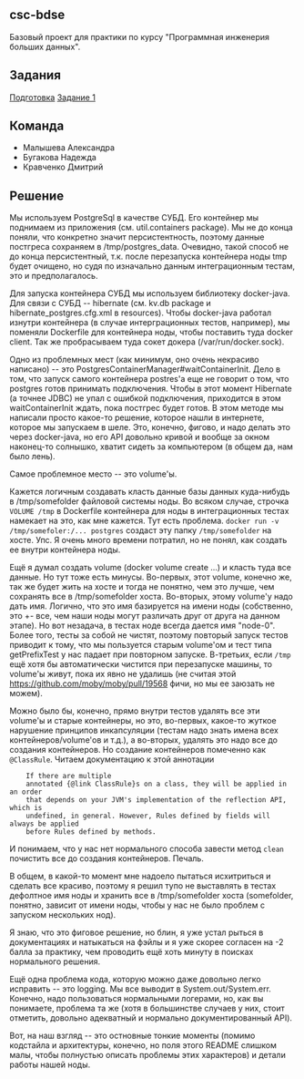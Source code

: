## csc-bdse
Базовый проект для практики по курсу "Программная инженерия больших данных".

## Задания
[Подготовка](INSTALL.md)
[Задание 1](TASK1.md)

## Команда
- Малышева Александра
- Бугакова Надежда
- Кравченко Дмитрий

## Решение

Мы используем PostgreSql в качестве СУБД. Его контейнер мы поднимаем из приложения (см. util.containers package).
Мы не до конца поняли, что конкретно значит персистентность, поэтому данные постгреса сохраняем в /tmp/postgres_data.
Очевидно, такой способ не до конца персистентный, т.к. после перезапуска контейнера ноды tmp будет очищено, но судя
по изначально данным интеграционным тестам, это и предполагалось.

Для запуска контейнера СУБД мы используем библиотеку docker-java. Для связи с СУБД -- hibernate (см. kv.db package и
hibernate_postgres.cfg.xml в resources).
Чтобы docker-java работал изнутри контейнера (в случае интерграционных тестов, например), мы поменяли Dockerfile
для контейнера ноды, чтобы поставить туда docker client. Так же пробрасываем туда сокет докера (/var/run/docker.sock).

Одно из проблемных мест (как минимум, оно очень некрасиво написано) -- это PostgresContainerManager#waitContainerInit.
Дело в том, что запуск самого контейнера postres'a еще не говорит о том, что postgres готов принимать подключения.
Чтобы в этот момент Hibernate (а точнее JDBC) не упал с ошибкой подключения, приходится в этом waitContainerInit ждать,
пока постгрес будет готов. В этом методе мы написали просто какое-то решение, которое нашли в интернете, которое мы
запускаем в шеле. Это, конечно, фигово, и надо делать это через docker-java, но его API довольно кривой и вообще за
окном наконец-то солнышко, хватит сидеть за компьютером (в общем да, нам было лень).

Самое проблемное место -- это volume'ы.

Кажется логичным создавать класть данные базы данных куда-нибудь в /tmp/somefolder файловой системы ноды.
Во всяком случае, строчка `VOLUME /tmp` в Dockerfile контейнера для ноды в интеграционных тестах намекает на это,
как мне кажется. Тут есть проблема. `docker run -v /tmp/somefoler:/... postgres` создаст эту папку `/tmp/somefolder`
на хосте. Упс. Я очень много времени потратил, но не понял, как создать ее внутри контейнера ноды.

Ещё я думал создать volume (docker volume create ...) и класть туда все данные. Но тут тоже есть минусы. Во-первых,
этот volume, конечно же, так же будет жить на хосте и тогда не понятно, чем это лучше, чем сохранять все в /tmp/somefolder
хоста. Во-вторых, этому volume'у надо дать имя. Логично, что это имя базируется на имени ноды (собственно, это +- все,
чем наши ноды могут различать друг от друга на данном этапе). Но вот незадача, в тестах ноде всегда дается имя
"node-0". Более того, тесты за собой не чистят, поэтому повторый запуск тестов приводит к тому, что мы пользуется старым
volume'ом и тест типа getPrefixTest у нас падает при повторном запуске. В-третьих, если `/tmp` ещё хотя бы автоматически
чистится при перезапуске машины, то volume'ы живут, пока их явно не удалишь (не считая этой https://github.com/moby/moby/pull/19568
фичи, но мы ее заюзать не можем).

Можно было бы, конечно, прямо внутри тестов удалять все эти volume'ы и старые контейнеры, но это, во-первых, какое-то
жуткое нарушение принципов инкапсуляции (тестам надо знать имена всех контейнеров/volume'ов и т.д.),
а во-вторых, удалять это надо все до создания контейнеров. Но создание контейнеров
помеченно как `@ClassRule`. Читаем документацию к этой аннотации

```
    If there are multiple
    annotated {@link ClassRule}s on a class, they will be applied in an order
    that depends on your JVM's implementation of the reflection API, which is
    undefined, in general. However, Rules defined by fields will always be applied
    before Rules defined by methods.
```

И понимаем, что у нас нет нормального способа завести метод `clean` почистить все до создания контейнеров. Печаль.

В общем, в какой-то момент мне надоело пытаться исхитриться и сделать все красиво, поэтому я решил тупо не выставлять в
тестах дефолтное имя ноды и хранить все в /tmp/somefolder хоста (somefolder, понятно, зависит от имени ноды, чтобы
у нас не было проблем с запуском нескольких нод).

Я знаю, что это фиговое решение, но блин, я уже устал рыться в документациях и натыкаться на фэйлы и я уже скорее согласен
на -2 балла за практику, чем проводить ещё хоть минуту в поисках нормального решения.

Ещё одна проблема кода, которую можно даже довольно легко исправить -- это logging. Мы все выводит в System.out/System.err.
Конечно, надо пользоваться нормальными логерами, но, как вы понимаете, проблема та же (хотя в большинстве случаев у них, стоит отметить,
довольно адекватный и нормально документированный API).

Вот, на наш взгляд -- это остновные тонкие моменты (помимо кодстайла и архитектуры, конечно, но поля этого README слишком
малы, чтобы полнустью описать проблемы этих характеров) и детали работы нашей ноды.
